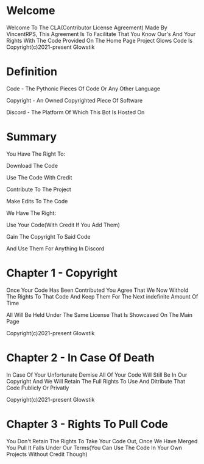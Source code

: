 # Welcome
Welcome To The CLA(Contributor License Agreement) Made By VincentRPS, This Agreement Is To Facilitate That You Know Our's And Your Rights With The Code Provided On The Home Page
Project Glows Code Is Copyright(c)2021-present Glowstik

# Definition

Code - The Pythonic Pieces Of Code Or Any Other Language

Copyright - An Owned Copyrighted Piece Of Software

Discord - The Platform Of Which This Bot Is Hosted On

# Summary
You Have The Right To:

Download The Code

Use The Code With Credit

Contribute To The Project

Make Edits To The Code

We Have The Right:

Use Your Code(With Credit If You Add Them)

Gain The Copyright To Said Code

And Use Them For Anything In Discord

# Chapter 1 - Copyright
Once Your Code Has Been Contributed You Agree That We Now Withold The Rights To That Code And Keep Them For The Next indefinite Amount Of Time

All Will Be Held Under The Same License That Is Showcased On The Main Page [](/readme.md)

Copyright(c)2021-present Glowstik
# Chapter 2 - In Case Of Death
In Case Of Your Unfortunate Demise All Of Your Code Will Still Be In Our Copyright And We Will Retain The Full Rights To Use And Ditribute That Code Publicly Or Privatly

Copyright(c)2021-present Glowstik
# Chapter 3 - Rights To Pull Code
You Don't Retain The Rights To Take Your Code Out, Once We Have Merged You Pull It Falls Under Our Terms(You Can Use The Code In Your Own Projects Without Credit Though)
